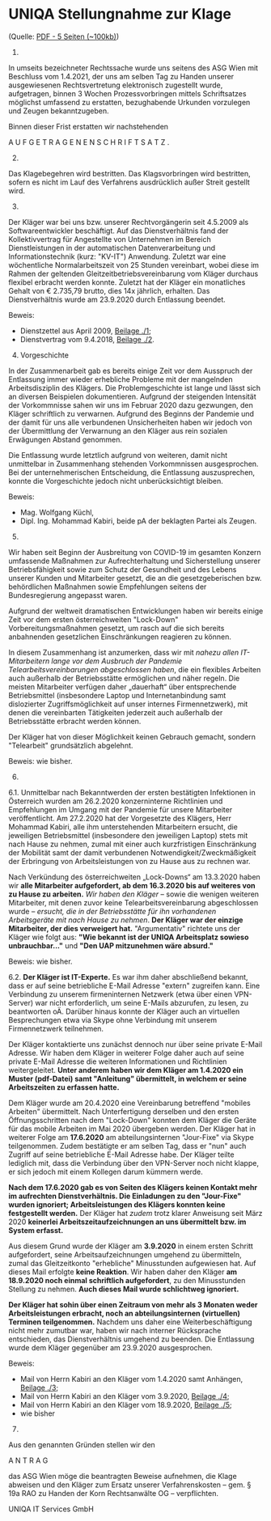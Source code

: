 # UNIQA Stellungnahme zur Klage

(Quelle: [PDF - 5 Seiten (~100kb)](pdfs/2021-04-23--uniqa-stellungnahme.pdf))




1.

In umseits bezeichneter Rechtssache wurde uns seitens des ASG Wien mit Beschluss vom
1.4.2021, der uns am selben Tag zu Handen unserer ausgewiesenen Rechtsvertretung
elektronisch zugestellt wurde, aufgetragen, binnen 3 Wochen Prozessvorbringen mittels
Schriftsatzes möglichst umfassend zu erstatten, bezughabende Urkunden vorzulegen und Zeugen
bekanntzugeben.

Binnen dieser Frist erstatten wir nachstehenden

A U F G E T R A G E N E N S C H R I F T S A T Z .


2.

Das Klagebegehren wird bestritten. Das Klagsvorbringen wird bestritten, sofern es nicht im Lauf
des Verfahrens ausdrücklich außer Streit gestellt wird.

3.

Der Kläger war bei uns bzw. unserer Rechtvorgängerin seit 4.5.2009 als Softwareentwickler
beschäftigt. Auf das Dienstverhältnis fand der Kollektivvertrag für Angestellte von Unternehmen
im Bereich Dienstleistungen in der automatischen Datenverarbeitung und Informationstechnik
(kurz: "KV-IT") Anwendung. Zuletzt war eine wöchentliche Normalarbeitszeit von 25 Stunden
vereinbart, wobei diese im Rahmen der geltenden Gleitzeitbetriebsvereinbarung vom Kläger
durchaus flexibel erbracht werden konnte. Zuletzt hat der Kläger ein monatliches Gehalt von
€ 2.735,79 brutto, dies 14x jährlich, erhalten. Das Dienstverhältnis wurde am 23.9.2020 durch
Entlassung beendet.

Beweis:

- Dienstzettel aus April 2009, [Beilage ./1](pdfs/2021-04-23--uniqa-stellungnahme--dienstzettel.pdf);
- Dienstvertrag vom 9.4.2018, [Beilage ./2](pdfs/2021-04-23--uniqa-stellungnahme--dienstvertrag.pdf).



4. Vorgeschichte

In der Zusammenarbeit gab es bereits einige Zeit vor dem Ausspruch der Entlassung immer wieder
erhebliche Probleme mit der mangelnden Arbeitsdisziplin des Klägers. Die Problemgeschichte ist
lange und lässt sich an diversen Beispielen dokumentieren. Aufgrund der steigenden Intensität der
Vorkommnisse sahen wir uns im Februar 2020 dazu gezwungen, den Kläger schriftlich zu
verwarnen. Aufgrund des Beginns der Pandemie und der damit für uns alle verbundenen
Unsicherheiten haben wir jedoch von der Übermittlung der Verwarnung an den Kläger aus rein
sozialen Erwägungen Abstand genommen.


Die Entlassung wurde letztlich aufgrund von weiteren, damit nicht unmittelbar in Zusammenhang
stehenden Vorkommnissen ausgesprochen. Bei der unternehmerischen Entscheidung, die
Entlassung auszusprechen, konnte die Vorgeschichte jedoch nicht unberücksichtigt bleiben.

Beweis:
- Mag. Wolfgang Küchl,
- Dipl. Ing. Mohammad Kabiri, beide pA der beklagten Partei als Zeugen.


5.

Wir haben seit Beginn der Ausbreitung von COVID-19 im gesamten Konzern umfassende
Maßnahmen zur Aufrechterhaltung und Sicherstellung unserer Betriebsfähigkeit sowie zum
Schutz der Gesundheit und des Lebens unserer Kunden und Mitarbeiter gesetzt, die an die
gesetzgeberischen bzw. behördlichen Maßnahmen sowie Empfehlungen seitens der
Bundesregierung angepasst waren.

Aufgrund der weltweit dramatischen Entwicklungen haben wir bereits einige Zeit vor dem ersten
österreichweiten "Lock-Down" Vorbereitungsmaßnahmen gesetzt, um rasch auf die sich bereits
anbahnenden gesetzlichen Einschränkungen reagieren zu können.

In diesem Zusammenhang ist anzumerken, dass wir mit *nahezu allen IT-Mitarbeitern lange vor
dem Ausbruch der Pandemie Telearbeitsvereinbarungen abgeschlossen haben*, die ein flexibles
Arbeiten auch außerhalb der Betriebsstätte ermöglichen und näher regeln. Die meisten Mitarbeiter
verfügen daher „dauerhaft“ über entsprechende Betriebsmittel (insbesondere Laptop und
Internetanbindung samt dislozierter Zugriffsmöglichkeit auf unser internes Firmennetzwerk), mit
denen die vereinbarten Tätigkeiten jederzeit auch außerhalb der Betriebsstätte erbracht werden
können.

Der Kläger hat von dieser Möglichkeit keinen Gebrauch gemacht, sondern "Telearbeit"
grundsätzlich abgelehnt.

Beweis: wie bisher.

6.

6.1.
Unmittelbar nach Bekanntwerden der ersten bestätigten Infektionen in Österreich wurden am
26.2.2020 konzerninterne Richtlinien und Empfehlungen im Umgang mit der Pandemie für
unsere Mitarbeiter veröffentlicht. Am 27.2.2020 hat der Vorgesetzte des Klägers, Herr Mohammad
Kabiri, alle ihm unterstehenden Mitarbeitern ersucht, die jeweiligen Betriebsmittel (insbesondere
den jeweiligen Laptop) stets mit nach Hause zu nehmen, zumal mit einer auch kurzfristigen
Einschränkung der Mobilität samt der damit verbundenen Notwendigkeit/Zweckmäßigkeit der
Erbringung von Arbeitsleistungen von zu Hause aus zu rechnen war.


Nach Verkündung des österreichweiten „Lock-Downs“ am 13.3.2020 haben wir **alle Mitarbeiter
aufgefordert, ab dem 16.3.2020 bis auf weiteres von zu Hause zu arbeiten.**   *Wir haben den
Kläger* – sowie die wenigen weiteren Mitarbeiter, mit denen zuvor keine Telearbeitsvereinbarung
abgeschlossen wurde – *ersucht, die in der Betriebsstätte für ihn vorhandenen Arbeitsgeräte mit
nach Hause zu nehmen*.
**Der Kläger war der einzige Mitarbeiter, der dies verweigert hat.**
"Argumentativ" richtete uns der Kläger wie folgt aus: **"Wie bekannt ist der UNIQA Arbeitsplatz
sowieso unbrauchbar..."** und **"Den UAP mitzunehmen wäre absurd."**

Beweis: wie bisher.


6.2.
**Der Kläger ist IT-Experte.** Es war ihm daher abschließend bekannt, dass er auf seine betriebliche
E-Mail Adresse "extern" zugreifen kann. Eine Verbindung zu unserem firmeninternen Netzwerk
(etwa über einen VPN-Server) war nicht erforderlich, um seine E-Mails abzurufen, zu lesen, zu
beantworten oÄ. Darüber hinaus konnte der Kläger auch an virtuellen Besprechungen etwa via
Skype ohne Verbindung mit unserem Firmennetzwerk teilnehmen.



Der Kläger kontaktierte uns zunächst dennoch nur über seine private E-Mail Adresse. Wir haben
dem Kläger in weiterer Folge daher auch auf seine private E-Mail Adresse die weiteren
Informationen und Richtlinien weitergeleitet. **Unter anderem haben wir dem Kläger am 1.4.2020
ein Muster (pdf-Datei) samt "Anleitung" übermittelt, in welchem er seine Arbeitszeiten zu
erfassen hatte.**


Dem Kläger wurde am 20.4.2020 eine Vereinbarung betreffend "mobiles Arbeiten" übermittelt.
Nach Unterfertigung derselben und den ersten Öffnungsschritten nach dem "Lock-Down"
konnten dem Kläger die Geräte für das mobile Arbeiten im Mai 2020 übergeben werden. Der
Kläger hat in weiterer Folge am **17.6.2020** am abteilungsinternen "Jour-Fixe" via Skype
teilgenommen. Zudem bestätigte er am selben Tag, dass er "nun" auch Zugriff auf seine
betriebliche E-Mail Adresse habe. Der Kläger teilte lediglich mit, dass die Verbindung über den
VPN-Server noch nicht klappe, er sich jedoch mit einem Kollegen darum kümmern werde.



**Nach dem 17.6.2020 gab es von Seiten des Klägers keinen Kontakt mehr im aufrechten
Dienstverhältnis. Die Einladungen zu den "Jour-Fixe" wurden ignoriert; Arbeitsleistungen des
Klägers konnten keine festgestellt werden.**
 Der Kläger hat *zudem* trotz klarer Anweisung seit
März 2020 **keinerlei Arbeitszeitaufzeichnungen an uns übermittelt bzw. im System erfasst.**


Aus diesem Grund wurde der Kläger am **3.9.2020** in einem ersten Schritt aufgefordert, seine
Arbeitsaufzeichnungen umgehend zu übermitteln, zumal das Gleitzeitkonto "erhebliche"
Minusstunden aufgewiesen hat. Auf dieses Mail erfolgte **keine Reaktion**. Wir haben daher den
Kläger **am 18.9.2020 noch einmal schriftlich aufgefordert**, zu den Minusstunden Stellung zu
nehmen. **Auch dieses Mail wurde schlichtweg ignoriert.**


**Der Kläger hat sohin über einen Zeitraum von mehr als 3 Monaten weder Arbeitsleistungen
erbracht, noch an abteilungsinternen (virtuellen) Terminen teilgenommen.**  Nachdem uns daher
eine Weiterbeschäftigung nicht mehr zumutbar war, haben wir nach interner Rücksprache
entschieden, das Dienstverhältnis umgehend zu beenden. Die Entlassung wurde dem Kläger
gegenüber am 23.9.2020 ausgesprochen.


Beweis:
-  Mail von Herrn Kabiri an den Kläger vom 1.4.2020 samt Anhängen, [Beilage ./3](pdfs/2021-04-23--uniqa-stellungnahme--email-corona.pdf);
-  Mail von Herrn Kabiri an den Kläger vom 3.9.2020, [Beilage ./4](pdfs/2021-04-23--uniqa-stellungnahme--email-kabiri.pdf);
-  Mail von Herrn Kabiri an den Kläger vom 18.9.2020, [Beilage ./5](pdfs/2021-04-23--uniqa-stellungnahme--email-kabiri-ii.pdf);
- wie bisher

7.

Aus den genannten Gründen stellen wir den

A N T R A G

das ASG Wien möge die beantragten Beweise aufnehmen, die Klage abweisen und den Kläger
zum Ersatz unserer Verfahrenskosten – gem. § 19a RAO zu Handen der Korn Rechtsanwälte OG – verpflichten.


UNIQA IT Services GmbH


